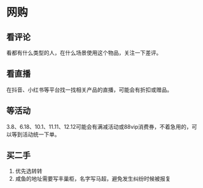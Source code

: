 # 网购

## 看评论

看都有什么类型的人，在什么场景使用这个物品，关注一下差评。

## 看直播

在抖音、小红书等平台找一找相关产品的直播，可能会有折扣或赠品。

## 等活动

3.8、6.18、10.1、11.11、12.12可能会有满减活动或88vip消费券，不着急用的，可以等到活动统一下单。

## 买二手

1. 优先选转转
2. 咸鱼的地址需要写丰巢柜，名字写马超，避免发生纠纷时候被报复

